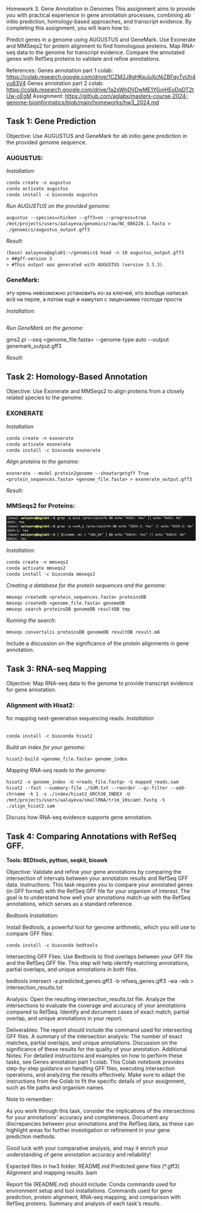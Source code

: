 Homework 3. Gene Annotation in Genomes
This assignment aims to provide you with practical experience in gene annotation processes, combining ab initio prediction, homology-based approaches, and transcript evidence. By completing this assignment, you will learn how to:

Predict genes in a genome using AUGUSTUS and GeneMark.
Use Exonerate and MMSeqs2 for protein alignment to find homologous proteins.
Map RNA-seq data to the genome for transcript evidence.
Compare the annotated genes with RefSeq proteins to validate and refine annotations.

References:
Genes annotation part 1 colab: https://colab.research.google.com/drive/1CZM2J8gHKpJuXcNjZBFqvTvUh4yu63V4
Genes annotation part 2 colab: https://colab.research.google.com/drive/1a2sWhDVDwME1YGojHEoDqDT2tUw-oEgM
Assignment: https://github.com/aglabx/masters-course-2024-genome-bioinformatics/blob/main/homeworks/hw3_2024.md 

## Task 1: Gene Prediction 
Objective: Use AUGUSTUS and GeneMark for ab initio gene prediction in the provided genome sequence.

### AUGUSTUS:
_Installation:_
```
conda create -n augustus
conda activate augustus
conda install -c bioconda augustus
```

_Run AUGUSTUS on the provided genome:_
```
augustus --species=chicken --gff3=on --progress=true /mnt/projects/users/aalayeva/genomics/raw/NC_086226.1.fasta > ./genomics/augustus_output.gff3
```
_Result:_
```
(base) aalayeva@aglab1:~/genomics$ head -n 10 augustus_output.gff3 
> ##gff-version 3
> #This output was generated with AUGUSTUS (version 3.3.3).
```

### GeneMark:
эту хрень невозможно установить из-за ключей, кто вообще написал всё на перле, а потом ещё и намутил с лицензиями господи прости 

_Installation:_
```

```

_Run GeneMark on the genome:_

gms2.pl --seq <genome_file.fasta> --genome-type auto --output genemark_output.gff3

_Result:_


## Task 2: Homology-Based Annotation 
Objective: Use Exonerate and MMSeqs2 to align proteins from a closely related species to the genome.

### EXONERATE 

_Installation_
```
conda create -n exonerate
conda activate exonerate
conda install -c bioconda exonerate
```

_Align proteins to the genome:_
```
exonerate --model protein2genome --showtargetgff True <protein_sequences.fasta> <genome_file.fasta> > exonerate_output.gff3
```
_Result:_



### MMSeqs2 for Proteins:

![ ..](https://github.com/AIKozyreva/masters-course-2024-genome-bioinformatics/blob/main/hw3/%D0%91%D0%B5%D0%B7%D1%8B%D0%BC%D1%8F%D0%BD%D0%BD%D1%8B%D0%B9.png) 

_Installation:_
```
conda create -n mmseqs2
conda activate mmseqs2
conda install -c bioconda mmseqs2
```

_Creating a database for the protein sequences and the genome:_
```
mmseqs createdb <protein_sequences.fasta> proteinsDB
mmseqs createdb <genome_file.fasta> genomeDB
mmseqs search proteinsDB genomeDB resultDB tmp
```

_Running the search:_
```
mmseqs convertalis proteinsDB genomeDB resultDB result.m8
```

Include a discussion on the significance of the protein alignments in gene annotation.

## Task 3: RNA-seq Mapping
Objective: Map RNA-seq data to the genome to provide transcript evidence for gene annotation.

### Alignment with Hisat2:
for mapping next-generation sequencing reads:
_Installation_
```

conda install -c bioconda hisat2
```

_Build an index for your genome:_
```
hisat2-build <genome_file.fasta> genome_index

```
_Mapping RNA-seq reads to the genome:_
```
hisat2 -x genome_index -U <reads_file.fastq> -S mapped_reads.sam
hisat2 --fast --summary-file ./SUM.txt --reorder --qc-filter --add-chrname -k 1 -x ./index/hisat2_GRCh38_INDEX -U /mnt/projects/users/aalayeva/smallRNA/trim_10scamt.fastq -S ./align_hisat2.sam
```

Discuss how RNA-seq evidence supports gene annotation.

## Task 4: Comparing Annotations with RefSeq GFF.
**Tools: BEDtools, python, seqkit, bioawk**

Objective: Validate and refine your gene annotations by comparing the intersection of intervals between your annotation results and RefSeq GFF data.
Instructions:
This task requires you to compare your annotated genes (in GFF format) with the RefSeq GFF file for your organism of interest. 
The goal is to understand how well your annotations match up with the RefSeq annotations, which serves as a standard reference.

_Bedtools Installation:_

Install Bedtools, a powerful tool for genome arithmetic, which you will use to compare GFF files:
```
conda install -c bioconda bedtools
```

Intersecting GFF Files:
Use Bedtools to find overlaps between your GFF file and the RefSeq GFF file.
This step will help identify matching annotations, partial overlaps, and unique annotations in both files.

bedtools intersect -a predicted_genes.gff3 -b refseq_genes.gff3 -wa -wb > intersection_results.txt

Analysis:
Open the resulting intersection_results.txt file.
Analyze the intersections to evaluate the coverage and accuracy of your annotations compared to RefSeq.
Identify and document cases of exact match, partial overlap, and unique annotations in your report.

Deliverables:
The report should include the command used for intersecting GFF files.
A summary of the intersection analysis:
The number of exact matches, partial overlaps, and unique annotations.
Discussion on the significance of these results for the quality of your annotation.
Additional Notes:
For detailed instructions and examples on how to perform these tasks, see Genes annotation part 1 colab. This Colab notebook provides step-by-step guidance on handling GFF files, executing intersection operations, and analyzing the results effectively. Make sure to adapt the instructions from the Colab to fit the specific details of your assignment, such as file paths and organism names.

Note to remember:

As you work through this task, consider the implications of the intersections for your annotations' accuracy and completeness. Document any discrepancies between your annotations and the RefSeq data, as these can highlight areas for further investigation or refinement in your gene prediction methods.

Good luck with your comparative analysis, and may it enrich your understanding of gene annotation accuracy and reliability!

Expected files in hw3 folder:
README.md
Predicted gene files (*.gff3)
Alignment and mapping results .bam

Report file (README.md) should include:
Conda commands used for environment setup and tool installations.
Commands used for gene prediction, protein alignment, RNA-seq mapping, and comparison with RefSeq proteins.
Summary and analysis of each task's results.
